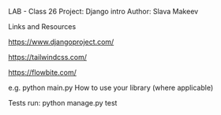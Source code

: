 LAB - Class 26
Project: Django intro
Author: Slava Makeev


Links and Resources

https://www.djangoproject.com/

https://tailwindcss.com/

https://flowbite.com/


e.g. python main.py
How to use your library (where applicable)

Tests
 run: python manage.py test

